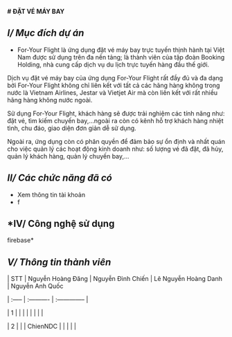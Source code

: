 **# ĐẶT VÉ MÁY BAY**
## *I/ Mục đích dự án*

 - For-Your Flight là ứng dụng đặt vé máy bay trực tuyến thịnh hành tại Việt Nam được sử dụng trên đa nền tảng; là thành viên của tập đoàn Booking Holding, nhà cung cấp dịch vụ du lịch trực tuyến hàng đầu thế giới.

Dịch vụ đặt vé máy bay của ứng dụng For-Your Flight rất đầy đủ và đa dạng bởi For-Your Flight không chỉ liên kết với tất cả các hãng hàng không trong nước là Vietnam Airlines, Jestar và Vietjet Air mà còn liên kết với
rất nhiều hãng hàng không nước ngoài.

Sử dụng For-Your Flight, khách hàng sẽ được trải nghiệm các tính năng như: đặt vé, tìm kiếm chuyến bay,...ngoài ra còn có kênh hỗ trợ khách hàng nhiệt tình, chu đáo, giao diện đơn giản dễ sử dụng.

Ngoài ra, ứng dụng còn có phân quyền để đảm bảo sự ổn định và nhất quán cho việc quản lý các hoạt động kinh doanh như: số lượng vé đã đặt, đã hủy, quản lý khách hàng, quản lý chuyến bay,...

## *II/ Các chức năng đã có*

- Xem thông tin tài khoản
- f

## *IV/ Công nghệ sử dụng
firebase*

## *V/ Thông tin thành viên*

| STT | Nguyễn Hoàng Đăng  | Nguyễn Đình Chiến  | Lê Nguyễn Hoàng Danh |  Nguyễn Anh Quốc 

| :—– | :———- | :————– |

| 1 | |  |  | | | | |

| 2 | |  | ChienNDC |  | | |  | 





